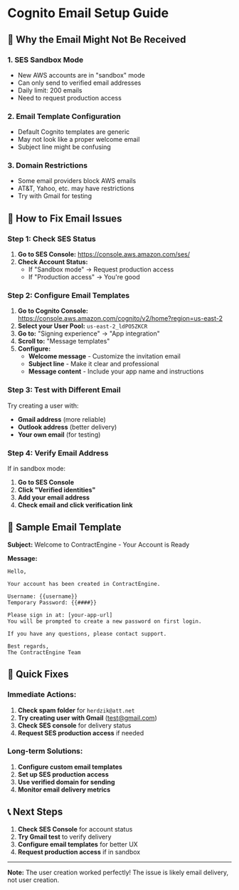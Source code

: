 # Cognito Email Setup Guide

## 🎯 Why the Email Might Not Be Received

### **1. SES Sandbox Mode**
- New AWS accounts are in "sandbox" mode
- Can only send to verified email addresses
- Daily limit: 200 emails
- Need to request production access

### **2. Email Template Configuration**
- Default Cognito templates are generic
- May not look like a proper welcome email
- Subject line might be confusing

### **3. Domain Restrictions**
- Some email providers block AWS emails
- AT&T, Yahoo, etc. may have restrictions
- Try with Gmail for testing

## 🔧 How to Fix Email Issues

### **Step 1: Check SES Status**

1. **Go to SES Console:** https://console.aws.amazon.com/ses/
2. **Check Account Status:**
   - If "Sandbox mode" → Request production access
   - If "Production access" → You're good

### **Step 2: Configure Email Templates**

1. **Go to Cognito Console:** https://console.aws.amazon.com/cognito/v2/home?region=us-east-2
2. **Select your User Pool:** `us-east-2_ldPO5ZKCR`
3. **Go to:** "Signing experience" → "App integration"
4. **Scroll to:** "Message templates"
5. **Configure:**
   - **Welcome message** - Customize the invitation email
   - **Subject line** - Make it clear and professional
   - **Message content** - Include your app name and instructions

### **Step 3: Test with Different Email**

Try creating a user with:
- **Gmail address** (more reliable)
- **Outlook address** (better delivery)
- **Your own email** (for testing)

### **Step 4: Verify Email Address**

If in sandbox mode:
1. **Go to SES Console**
2. **Click "Verified identities"**
3. **Add your email address**
4. **Check email and click verification link**

## 📧 Sample Email Template

**Subject:** Welcome to ContractEngine - Your Account is Ready

**Message:**
```
Hello,

Your account has been created in ContractEngine.

Username: {{username}}
Temporary Password: {{####}}

Please sign in at: [your-app-url]
You will be prompted to create a new password on first login.

If you have any questions, please contact support.

Best regards,
The ContractEngine Team
```

## 🚀 Quick Fixes

### **Immediate Actions:**
1. **Check spam folder** for `herdzik@att.net`
2. **Try creating user with Gmail** (test@gmail.com)
3. **Check SES console** for delivery status
4. **Request SES production access** if needed

### **Long-term Solutions:**
1. **Configure custom email templates**
2. **Set up SES production access**
3. **Use verified domain for sending**
4. **Monitor email delivery metrics**

## 📞 Next Steps

1. **Check SES Console** for account status
2. **Try Gmail test** to verify delivery
3. **Configure email templates** for better UX
4. **Request production access** if in sandbox

---

**Note:** The user creation worked perfectly! The issue is likely email delivery, not user creation. 